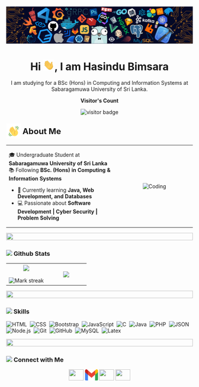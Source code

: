 <p align="center"><img src="https://github.com/tharushatheekshana/tharushatheekshana/blob/0a6374fdf3f3706edcd3939f2713187091fe8760/tharushatheekshana/header.png"></p>
<h1 align="center">Hi <img src="https://github.com/HasinduBimsara/HasinduBimsara/blob/main/README_ITEMS/React.gif" width="30px">, I am Hasindu Bimsara </h1>
<p align="center" width="150px"> I am studying for a BSc (Hons) in Computing and Information Systems at Sabaragamuwa University of Sri Lanka. </p>

<p align="center"><b>Visitor's Count</b></p>
<p align="center">
  <img src="https://komarev.com/ghpvc/?username=HasinduBimsara&color=green" alt="visitor badge"/>
</p>

### <img src="https://raw.githubusercontent.com/ashu-guo/ashu-guo/main/assets/wave.gif" width="40" height="40" style="vertical-align: middle;"> <span style="font-size: 22px; vertical-align: middle;"><b>About Me</b></span>
<p>

<table align="center">
<tr border="none">
<td width="50%" align="left">

🎓 Undergraduate Student at **Sabaragamuwa University of Sri Lanka**  
📚 Following **BSc. (Hons) in Computing & Information Systems**  

- 🔭 Currently learning **Java, Web Development, and Databases**  
- 💻 Passionate about **Software Development | Cyber Security | Problem Solving**

</td>
<td width="35%" align="center">
  <img align="center" alt="Coding" width="450" src="https://repository-images.githubusercontent.com/588181932/e36ec678-7984-4cdd-8e4c-a3932772ff8e">
</td>
</tr>
</table>
</p>
<!-- <p align="center">
  <img src="https://komarev.com/ghpvc/?username=HasinduBimsara&color=green" alt="visitor badge"/>
</p>
<p align="center"><img src="https://github-readme-stats.vercel.app/api/top-langs/?username=HasinduBimsara&layout=compact&hide=TSQL&theme=chartreuse-dark"></p>
<p align="center" ><img src="https://github-readme-stats.vercel.app/api?username=HasinduBimsara&count_private=true&show_icons=true&&theme=chartreuse-dark&include_all_commits=true" width="400"></p> 
<p align="center" ><img src="https://github-readme-streak-stats.herokuapp.com?user=HasinduBimsara&theme=chartreuse-dark"></p>
 -->
 <img src="https://i.imgur.com/dBaSKWF.gif" height="20" width="100%">


### <img src="https://media.giphy.com/media/iY8CRBdQXODJSCERIr/giphy.gif" width='30'> <b>Github Stats</b>


 <table align="center">
<tr border="none">
<td width="50%" align="center">

  <img  align="center"  src="https://github-readme-stats.vercel.app/api?username=HasinduBimsara&theme=chartreuse-dark&show_icons=true&count_private=true" />
  <br></br>
  <img  title="🔥 Get streak stats for your profile at git.io/streak-stats" alt="Mark streak" src="https://github-readme-streak-stats.herokuapp.com/?user=HasinduBimsara&theme=chartreuse-dark&hide_border=false" /> 
</td>
<td width="50%" align="center">

  <img  align="center"  src="https://github-readme-stats.anuraghazra1.vercel.app/api/top-langs/?username=HasinduBimsara&theme=chartreuse-dark&hide_border=false&no-bg=true&no-frame=true&langs_count=10"/>

  </td>
</tr>
</table>
<img src="https://i.imgur.com/dBaSKWF.gif" height="20" width="100%">

### <img  src="https://media2.giphy.com/media/QssGEmpkyEOhBCb7e1/giphy.gif?cid=ecf05e47a0n3gi1bfqntqmob8g9aid1oyj2wr3ds3mg700bl&rid=giphy.gif" width ="25"><b> Skills</b>

<p>


![HTML](https://img.shields.io/badge/-HTML-05122A?style=flat&logo=HTML5)&nbsp;
![CSS](https://img.shields.io/badge/-CSS-05122A?style=flat&logo=CSS3&logoColor=1572B6)&nbsp;
![Bootstrap](https://img.shields.io/badge/-Bootstrap-05122A?style=flat&logo=bootstrap&logoColor=563D7C)&nbsp;
![JavaScript](https://img.shields.io/badge/-JavaScript-05122A?style=flat&logo=javascript)&nbsp;
![C](https://img.shields.io/badge/-C-05122A?style=flat&logo=C&logoColor=A8B9CC)&nbsp;
![Java](https://img.shields.io/badge/-Java-05122A?style=flat&logo=Java&logoColor=FFA518)&nbsp;
![PHP](https://img.shields.io/badge/-PHP-05122A?style=flat&logo=php&logoColor=777BB4)&nbsp;
![JSON](https://img.shields.io/badge/-JSON-05122A?style=flat&logo=json&logoColor=000000)&nbsp;
![Node.js](https://img.shields.io/badge/-Node.js-05122A?style=flat&logo=node.js&logoColor=339933)&nbsp;
![Git](https://img.shields.io/badge/-Git-05122A?style=flat&logo=git)&nbsp;
![GitHub](https://img.shields.io/badge/-GitHub-05122A?style=flat&logo=github)&nbsp;
![MySQL](https://img.shields.io/badge/-MySQL-05122A?style=flat&logo=mysql&logoColor=4479A1)&nbsp;
![Latex](https://img.shields.io/badge/-Latex-05122A?style=flat&logo=latex&logoColor=008080)&nbsp;
</p>
<img src="https://i.imgur.com/dBaSKWF.gif" height="20" width="100%">

### <img src="https://media.giphy.com/media/LnQjpWaON8nhr21vNW/giphy.gif" width='30'> <b>Connect with Me</b>
<p align="center">
<a href="https://www.linkedin.com/in/hasindubimsara/"><img src="https://github.com/Scar1109/skill-icons/blob/20aae884e9e4caf49f2dcee89302ebe86bf996e2/icons/LinkedIn.svg"" height="30" width="40" /></a>
<a href="mailto:bimsarapremarathna123@gmail.com"><img src="https://github.com/mahiiverse1/mahiiverse1/blob/main/Gmail_Logo_256px.png"" height="30" width="35" /></a>
<a href="https://www.facebook.com/Mr.HasinduBimsara"><img src="https://raw.githubusercontent.com/rahuldkjain/github-profile-readme-generator/master/src/images/icons/Social/facebook.svg"" height="30" width="40"/></a>
<a href="https://instagram.com/hasindu_bimsara_"><img src="https://raw.githubusercontent.com/rahuldkjain/github-profile-readme-generator/master/src/images/icons/Social/instagram.svg"" height="30" width="40" /></a>
</p>

